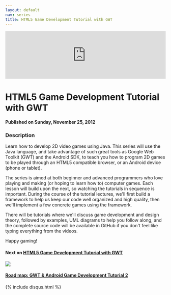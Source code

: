 ```yaml
---
layout: default
nav: series
title: HTML5 Game Development Tutorial with GWT
---
```


<div class="container">
    <div class="row mt grid">
        <div class="mt"></div>
        <div class="row" style="margin-bottom: 20px;">
            <div class="col-sm-push-1 col-sm-10 col-md-push-2 col-md-8">
                <div class="video-container">
                    <iframe width="100%" src="https://www.youtube.com/embed/PvQUS1zP6GQ" frameborder="0" allowfullscreen></iframe>
                </div>
            </div>
            <div class="clearfix"></div>
            <div class="col-md-8">
                <h1>HTML5 Game Development Tutorial with GWT</h1>
                <h4>Published on Sunday, November 25, 2012</h4>
                <h3>Description</h3>
                <p>Learn how to develop 2D video games using Java. This series will use the Java language, and take advantage of such great tools as Google Web Toolkit (GWT) and the Android SDK, to teach you how to program 2D games to be played through an HTML5 compatible browser, or an Android device (phone or tablet). 

The series is aimed at both beginner and advanced programmers who love playing and making (or hoping to learn how to) computer games. Each lesson will build upon the next, so watching the tutorials in sequence is important. During the course of the tutorial lectures, we'll first build a framework to help us keep our code well organized and high quality, then we'll implement a few concrete games using the framework.

There will be tutorials where we'll discuss game development and design theory, followed by examples, UML diagrams to help you follow along, and the complete source code will be available in GitHub if you don't feel like typing everything from the videos.

Happy gaming!</p>
            </div>
            <div class="col-md-4">
                <h4>Next on <a href="/series/html5-game-development-tutorial-with-gwt">HTML5 Game Development Tutorial with GWT</a></h4><div class="row" style="margin-bottom: 20px">
            <div class="col-md-6">
                <a href="/series/html5-game-development-tutorial-with-gwt/road-map-gwt-android-game-development-tutorial-2">
                    <img src="/img/blank.gif" data-echo="https://i.ytimg.com/vi/EvyQ9b--cFw/hqdefault.jpg" class="img-responsive" />
                </a>
            </div>
            <div class="col-md-6">
                <h4>
                    <a href="/series/html5-game-development-tutorial-with-gwt/road-map-gwt-android-game-development-tutorial-2">Road map: GWT & Android Game Development Tutorial 2</a>
                </h4>
            </div>
        </div>
            </div>
            <div class="col-md-8">
                {% include disqus.html %}
            </div>
        </div>
    </div>
    <div class="row mt grid"></div>
</div>
